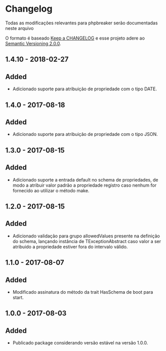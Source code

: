 # Changelog

Todas as modificações relevantes para phpbreaker serão documentadas neste arquivo

O formato é baseado [Keep a CHANGELOG](http://keepachangelog.com/) e esse projeto adere ao [Semantic Versioning 2.0.0](http://semver.org/).  

## 1.4.10 - 2018-02-27

## Added
- Adicionado suporte para atribuição de propriedade com o tipo DATE.

## 1.4.0 - 2017-08-18

## Added
- Adicionado suporte para atribuição de propriedade com o tipo JSON.

## 1.3.0 - 2017-08-15

## Added
- Adicionado suporte a entrada default no schema de propriedades, de modo a atribuir valor padrão a propriedade registro caso nenhum for 
fornecido ao utilizar o método make.

## 1.2.0 - 2017-08-15

## Added
- Adicionado validação para grupo allowedValues presente na definição do schema, lançando instância de TExceptionAbstract caso valor
a ser atribuido a propriedade estiver fora do intervalo válido.

## 1.1.0 - 2017-08-07

## Added
- Modificado assinatura do método da trait HasSchema de boot para start.

## 1.0.0 - 2017-08-03

## Added
- Publicado package considerando versão estável na versão 1.0.0.